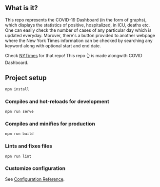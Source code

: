 ## What is it?

This repo represents the COVID-19 Dashboard (in the form of graphs), which displays the statistics of positive, hospitalized, in ICU, deaths etc. One can easily check the number of cases of any particular day which is updated everyday. Morover, there's a button provided to another webpage where the New York Times information can be checked by searching any keyword along with optional start and end date.

Check [NYTimes](https://github.com/thedevyansh/nytimes/) for that repo!
This repo :point_up_2: is made alongwith COVID Dashboard.

## Project setup
```
npm install
```

### Compiles and hot-reloads for development
```
npm run serve
```

### Compiles and minifies for production
```
npm run build
```

### Lints and fixes files
```
npm run lint
```

### Customize configuration
See [Configuration Reference](https://cli.vuejs.org/config/).
